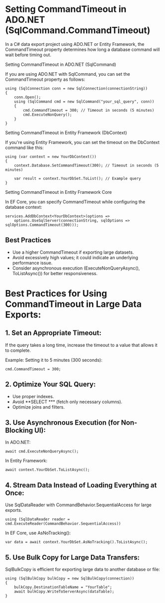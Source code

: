 # Setting CommandTimeout in ADO.NET (SqlCommand.CommandTimeout)

In a C# data export project using ADO.NET or Entity Framework, the CommandTimeout property determines how long a database command will wait before timing out.

Setting CommandTimeout in ADO.NET (SqlCommand)

If you are using ADO.NET with SqlCommand, you can set the CommandTimeout property as follows:

```
using (SqlConnection conn = new SqlConnection(connectionString))
{
    conn.Open();
    using (SqlCommand cmd = new SqlCommand("your_sql_query", conn))
    {
        cmd.CommandTimeout = 300; // Timeout in seconds (5 minutes)
        cmd.ExecuteNonQuery();
    }
}
```

Setting CommandTimeout in Entity Framework (DbContext)

If you're using Entity Framework, you can set the timeout on the DbContext command like this:

```
using (var context = new YourDbContext())
{
    context.Database.SetCommandTimeout(300); // Timeout in seconds (5 minutes)
    
    var result = context.YourDbSet.ToList(); // Example query
}
```

Setting CommandTimeout in Entity Framework Core

In EF Core, you can specify CommandTimeout while configuring the database context:

```
services.AddDbContext<YourDbContext>(options =>
    options.UseSqlServer(connectionString, sqlOptions => sqlOptions.CommandTimeout(300)));
```

## Best Practices
+ Use a higher CommandTimeout if exporting large datasets.
+ Avoid excessively high values; it could indicate an underlying performance issue.
+ Consider asynchronous execution (ExecuteNonQueryAsync(), ToListAsync()) for better responsiveness.


# Best Practices for Using CommandTimeout in Large Data Exports:

## 1. Set an Appropriate Timeout:

If the query takes a long time, increase the timeout to a value that allows it to complete.

Example: Setting it to 5 minutes (300 seconds):
```
cmd.CommandTimeout = 300;
```

## 2. Optimize Your SQL Query:

+ Use proper indexes.
+ Avoid **SELECT *** (fetch only necessary columns).
+ Optimize joins and filters.

## 3. Use Asynchronous Execution (for Non-Blocking UI):

In ADO.NET:
```
await cmd.ExecuteNonQueryAsync();
```

In Entity Framework:
```
await context.YourDbSet.ToListAsync();
```

## 4. Stream Data Instead of Loading Everything at Once:

Use SqlDataReader with CommandBehavior.SequentialAccess for large exports.
```
using (SqlDataReader reader = cmd.ExecuteReader(CommandBehavior.SequentialAccess))
```

In EF Core, use AsNoTracking():
```
var data = await context.YourDbSet.AsNoTracking().ToListAsync();
```

## 5. Use Bulk Copy for Large Data Transfers:

SqlBulkCopy is efficient for exporting large data to another database or file:

```
using (SqlBulkCopy bulkCopy = new SqlBulkCopy(connection))
{
    bulkCopy.DestinationTableName = "YourTable";
    await bulkCopy.WriteToServerAsync(dataTable);
}
```
